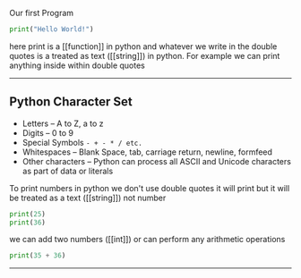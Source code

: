Our first Program
```py
print("Hello World!")
```
here print is a [[function]] in python and whatever we write in the double quotes is a treated as text ([[string]]) in python. For example we can print anything inside within double quotes

---
## Python Character Set

- Letters – A to Z, a to z
- Digits – 0 to 9
- Special Symbols `- + - * / etc.`
- Whitespaces – Blank Space, tab, carriage return, newline, formfeed
- Other characters – Python can process all ASCII and Unicode characters as part of data or literals

To print numbers in python we don't use double quotes it will print but it will be treated as a text ([[string]]) not number 
```py
print(25)
print(36)
```

we can add two numbers ([[int]]) or can perform any arithmetic operations
```py
print(35 + 36)
```

---
